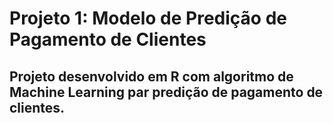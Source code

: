 # Projeto 1: Modelo de Predição de Pagamento de Clientes
## Projeto desenvolvido em R com algoritmo de Machine Learning par predição de pagamento de clientes.
